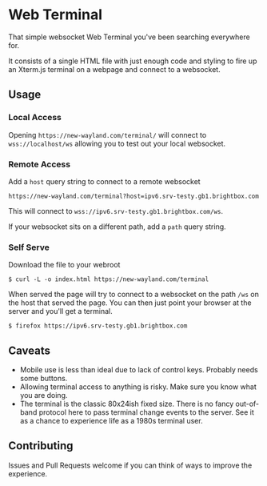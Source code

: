 # Web Terminal
That simple websocket Web Terminal you've been searching everywhere for.

It consists of a single HTML file with just enough code and styling to
fire up an Xterm.js terminal on a webpage and connect to a websocket.

## Usage

### Local Access

Opening `https://new-wayland.com/terminal/` will connect to
`wss://localhost/ws` allowing you to test out your local websocket.

### Remote Access

Add a `host` query string to connect to a remote websocket

```
https://new-wayland.com/terminal?host=ipv6.srv-testy.gb1.brightbox.com
```

This will connect to `wss://ipv6.srv-testy.gb1.brightbox.com/ws`.

If your websocket sits on a different path, add a `path` query string.

### Self Serve

Download the file to your webroot

```
$ curl -L -o index.html https://new-wayland.com/terminal
```

When served the page will try to connect to a websocket on the path
`/ws` on the host that served the page. You can then just point your
browser at the server and you'll get a terminal.

```
$ firefox https://ipv6.srv-testy.gb1.brightbox.com
```

## Caveats

- Mobile use is less than ideal due to lack of control keys. Probably
needs some buttons.
- Allowing terminal access to anything is risky. Make sure you know what
you are doing.
- The terminal is the classic 80x24ish fixed size. There is no fancy
out-of-band protocol here to pass terminal change events to the
server. See it as a chance to experience life as a 1980s terminal user.

## Contributing
Issues and Pull Requests welcome if you can think of ways to improve
the experience.
